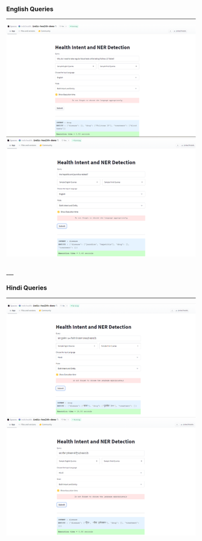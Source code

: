 ### English Queries
___
![](english_query_1.png)
![](english_query_2.png)

<br>
___

<br>

### Hindi Queries
___
![](hindi_query_1.png)
![](hindi_query_2.png)
